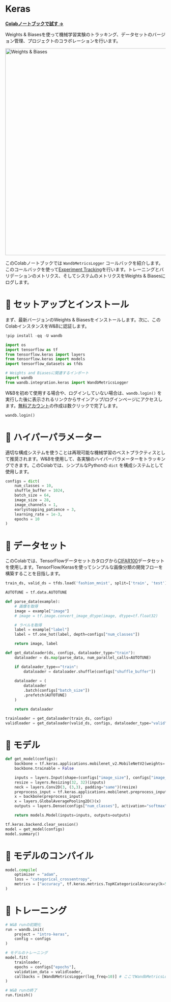 


# Keras

[**Colabノートブックで試す →**](https://colab.research.google.com/github/wandb/examples/blob/master/colabs/keras/Use_WandbMetricLogger_in_your_Keras_workflow.ipynb)

Weights & Biasesを使って機械学習実験のトラッキング、データセットのバージョン管理、プロジェクトのコラボレーションを行います。

<img src="http://wandb.me/mini-diagram" width="650" alt="Weights & Biases" />

このColabノートブックでは `WandbMetricsLogger` コールバックを紹介します。このコールバックを使って[Experiment Tracking](https://docs.wandb.ai/guides/track)を行います。トレーニングとバリデーションのメトリクス、そしてシステムのメトリクスをWeights & Biasesにログします。

# 🌴 セットアップとインストール

まず、最新バージョンのWeights & Biasesをインストールします。次に、このColabインスタンスをW&Bに認証します。

```python
!pip install -qq -U wandb
```

```python
import os
import tensorflow as tf
from tensorflow.keras import layers
from tensorflow.keras import models
import tensorflow_datasets as tfds

# Weights and Biasesに関連するインポート
import wandb
from wandb.integration.keras import WandbMetricsLogger
```

W&Bを初めて使用する場合や、ログインしていない場合は、`wandb.login()` を実行した後に表示されるリンクからサインアップ/ログインページにアクセスします。[無料アカウント](https://wandb.ai/signup)の作成は数クリックで完了します。

```python
wandb.login()
```

# 🌳 ハイパーパラメーター

適切な構成システムを使うことは再現可能な機械学習のベストプラクティスとして推奨されます。W&Bを使用して、各実験のハイパーパラメーターをトラッキングできます。このColabでは、シンプルなPythonの `dict` を構成システムとして使用します。

```python
configs = dict(
    num_classes = 10,
    shuffle_buffer = 1024,
    batch_size = 64,
    image_size = 28,
    image_channels = 1,
    earlystopping_patience = 3,
    learning_rate = 1e-3,
    epochs = 10
)
```

# 🍁 データセット

このColabでは、TensorFlowデータセットカタログから[CIFAR100](https://www.tensorflow.org/datasets/catalog/cifar100)データセットを使用します。TensorFlow/Kerasを使ってシンプルな画像分類の開発フローを構築することを目指します。

```python
train_ds, valid_ds = tfds.load('fashion_mnist', split=['train', 'test'])
```

```python
AUTOTUNE = tf.data.AUTOTUNE

def parse_data(example):
    # 画像を取得
    image = example["image"]
    # image = tf.image.convert_image_dtype(image, dtype=tf.float32)

    # ラベルを取得
    label = example["label"]
    label = tf.one_hot(label, depth=configs["num_classes"])

    return image, label

def get_dataloader(ds, configs, dataloader_type="train"):
    dataloader = ds.map(parse_data, num_parallel_calls=AUTOTUNE)

    if dataloader_type=="train":
        dataloader = dataloader.shuffle(configs["shuffle_buffer"])
      
    dataloader = (
        dataloader
        .batch(configs["batch_size"])
        .prefetch(AUTOTUNE)
    )

    return dataloader
```

```python
trainloader = get_dataloader(train_ds, configs)
validloader = get_dataloader(valid_ds, configs, dataloader_type="valid")
```

# 🎄 モデル

```python
def get_model(configs):
    backbone = tf.keras.applications.mobilenet_v2.MobileNetV2(weights='imagenet', include_top=False)
    backbone.trainable = False

    inputs = layers.Input(shape=(configs["image_size"], configs["image_size"], configs["image_channels"]))
    resize = layers.Resizing(32, 32)(inputs)
    neck = layers.Conv2D(3, (3,3), padding="same")(resize)
    preprocess_input = tf.keras.applications.mobilenet.preprocess_input(neck)
    x = backbone(preprocess_input)
    x = layers.GlobalAveragePooling2D()(x)
    outputs = layers.Dense(configs["num_classes"], activation="softmax")(x)

    return models.Model(inputs=inputs, outputs=outputs)
```

```python
tf.keras.backend.clear_session()
model = get_model(configs)
model.summary()
```

# 🌿 モデルのコンパイル

```python
model.compile(
    optimizer = "adam",
    loss = "categorical_crossentropy",
    metrics = ["accuracy", tf.keras.metrics.TopKCategoricalAccuracy(k=5, name='top@5_accuracy')]
)
```

# 🌻 トレーニング

```python
# W&B runの初期化
run = wandb.init(
    project = "intro-keras",
    config = configs
)

# モデルのトレーニング
model.fit(
    trainloader,
    epochs = configs["epochs"],
    validation_data = validloader,
    callbacks = [WandbMetricsLogger(log_freq=10)] # ここでWandbMetricsLoggerを使用していることに注意
)

# W&B runの終了
run.finish()
```